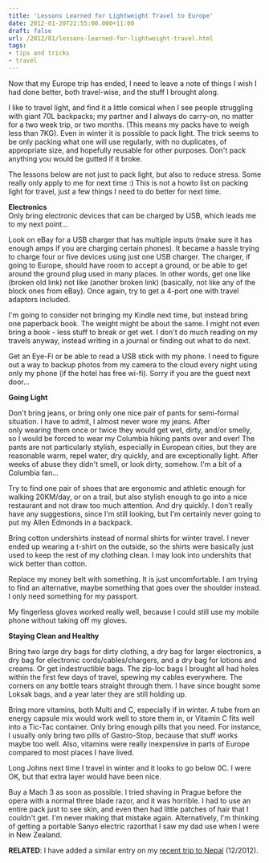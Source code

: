 ```yaml
---
title: 'Lessons Learned for Lightweight Travel to Europe'
date: 2012-01-20T22:55:00.000+11:00
draft: false
url: /2012/01/lessons-learned-for-lightweight-travel.html
tags: 
- tips and tricks
- travel
---
```


Now that my Europe trip has ended, I need to leave a note of things I wish I had done better, both travel-wise, and the stuff I brought along.  
  
I like to travel light, and find it a little comical when I see people struggling with giant 70L backpacks; my partner and I always do carry-on, no matter for a two week trip, or two months. (This means my packs have to weigh less than 7KG). Even in winter it is possible to pack light. The trick seems to be only packing what one will use regularly, with no duplicates, of appropriate size, and hopefully reusable for other purposes. Don't pack anything you would be gutted if it broke.  
  
The lessons below are not just to pack light, but also to reduce stress. Some really only apply to me for next time :) This is not a howto list on packing light for travel, just a few things I need to do better for next time.  
  
**Electronics**  
Only bring electronic devices that can be charged by USB, which leads me to my next point...  
  
Look on eBay for a USB charger that has multiple inputs (make sure it has enough amps if you are charging certain phones). It became a hassle trying to charge four or five devices using just one USB charger. The charger, if going to Europe, should have room to accept a ground, or be able to get around the ground plug used in many places. In other words, get one like (broken old link) not like (another broken link) (basically, not like any of the block ones from eBay). Once again, try to get a 4-port one with travel adaptors included.  
  
I'm going to consider not bringing my Kindle next time, but instead bring one paperback book. The weight might be about the same. I might not even bring a book - less stuff to break or get wet. I don't do much reading on my travels anyway, instead writing in a journal or finding out what to do next.  
  
Get an Eye-Fi or be able to read a USB stick with my phone. I need to figure out a way to backup photos from my camera to the cloud every night using only my phone (if the hotel has free wi-fi). Sorry if you are the guest next door...  
  
**Going Light**  
  
Don't bring jeans, or bring only one nice pair of pants for semi-formal situation. I have to admit, I almost never wore my jeans. After only wearing them once or twice they would get wet, dirty, and/or smelly, so I would be forced to wear my Columbia hiking pants over and over! The pants are not particularly stylish, especially in European cities, but they are reasonable warm, repel water, dry quickly, and are exceptionally light. After weeks of abuse they didn't smell, or look dirty, somehow. I'm a bit of a Columbia fan...  
  
Try to find one pair of shoes that are ergonomic and athletic enough for walking 20KM/day, or on a trail, but also stylish enough to go into a nice restaurant and not draw too much attention. And dry quickly. I don't really have any suggestions, since I'm still looking, but I'm certainly never going to put my Allen Edmonds in a backpack.
  
Bring cotton undershirts instead of normal shirts for winter travel. I never ended up wearing a t-shirt on the outside, so the shirts were basically just used to keep the rest of my clothing clean. I may look into undershits that wick better than cotton.  
  
Replace my money belt with something. It is just uncomfortable. I am trying to find an alternative, maybe something that goes over the shoulder instead. I only need something for my passport.  
  
My fingerless gloves worked really well, because I could still use my mobile phone without taking off my gloves.  
  
**Staying Clean and Healthy**  
  
Bring two large dry bags for dirty clothing, a dry bag for larger electronics, a dry bag for electronic cords/cables/chargers, and a dry bag for lotions and creams. Or get indestructible bags. The zip-loc bags I brought all had holes within the first few days of travel, spewing my cables everywhere. The corners on any bottle tears straight through them. I have since bought some Loksak bags, and a year later they are still holding up.  
  
Bring more vitamins, both Multi and C, especially if in winter. A tube from an energy capsule mix would work well to store them in, or Vitamin C fits well into a Tic-Tac container. Only bring enough pills that you need. For instance, I usually only bring two pills of Gastro-Stop, because that stuff works maybe too well. Also, vitamins were really inexpensive in parts of Europe compared to most places I have lived.  
  
Long Johns next time I travel in winter and it looks to go below 0C. I were OK, but that extra layer would have been nice.  
  
Buy a Mach 3 as soon as possible. I tried shaving in Prague before the opera with a normal three blade razor, and it was horrible. I had to use an entire pack just to see skin, and even then had little patches of hair that I couldn't get. I'm never making that mistake again. Alternatively, I'm thinking of getting a portable Sanyo electric razorthat I saw my dad use when I were in New Zealand.  
  
**RELATED**: I have added a similar entry on my [recent trip to Nepal](http://www.kelvinism.com/2013/01/lessons-learned-from-kathmandu.html) (12/2012).